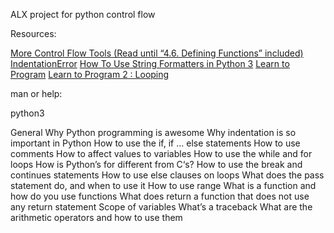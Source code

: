 ALX project for python control flow

Resources:

[More Control Flow Tools (Read until “4.6. Defining Functions” included)](https://docs.python.org/3/tutorial/controlflow.html)
[IndentationError](https://www.youtube.com/watch?v=1QXOd2ZQs-Q)
[How To Use String Formatters in Python 3](https://www.digitalocean.com/community/tutorials/how-to-use-string-formatters-in-python-3)
[Learn to Program](https://www.youtube.com/playlist?list=PLGLfVvz_LVvTn3cK5e6LjhgGiSeVlIRwt)
[Learn to Program 2 : Looping](https://www.youtube.com/playlist?list=PLGLfVvz_LVvTn3cK5e6LjhgGiSeVlIRwt)


man or help:

python3



General
Why Python programming is awesome
Why indentation is so important in Python
How to use the if, if ... else statements
How to use comments
How to affect values to variables
How to use the while and for loops
How is Python’s for different from C‘s?
How to use the break and continues statements
How to use else clauses on loops
What does the pass statement do, and when to use it
How to use range
What is a function and how do you use functions
What does return a function that does not use any return statement
Scope of variables
What’s a traceback
What are the arithmetic operators and how to use them
